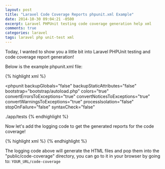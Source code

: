 ```yaml
---
layout: post
title: "Laravel Code Coverage Reports phpunit.xml Example"
date: 2014-10-30 09:04:21 -0500
excerpt: Laravel PHPUnit testing code coverage generation help xml
comments: true
categories: laravel
tags: laravel php unit-test xml
---
```

Today, I wanted to show you a little bit into Laravel PHPUnit testing and code coverage report generation!  

Below is the example phpunit.xml file:  

{% highlight xml %}
<?xml version="1.0" encoding="UTF-8"?>
<phpunit backupGlobals="false"
  backupStaticAttributes="false"
  bootstrap="bootstrap/autoload.php"
  colors="true"
  convertErrorsToExceptions="true"
  convertNoticesToExceptions="true"
  convertWarningsToExceptions="true"
  processIsolation="false"
  stopOnFailure="false"
  syntaxCheck="false"
  >
  <testsuites>
    <testsuite name="Application Test Suite">
      <directory>./app/tests</directory>
    </testsuite>
  </testsuites>
</phpunit>
{% endhighlight %}

Now let's add the logging code to get the generated reports for the code coverage!  

{% highlight xml %}
</testsuites>
<logging>
  <log type="coverage-html" target="public/code-coverage" charset="UTF-8"/>
</logging>
{% endhighlight %}

The logging code above will generate the HTML files and pop them into the "public/code-coverage" directory, you can go to it in your browser by going to: `YOUR_URL/code-coverage`  
